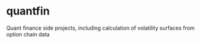 # quantfin
Quant finance side projects, including calculation of volatility surfaces from option chain data
